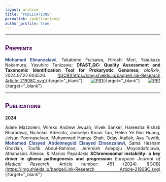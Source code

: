 ```yaml
---
layout: archive
title: "PUBLICATIONS"
permalink: /publications/
author_profile: true
---
```

<style> body {text-align: justify} </style> <!-- Justify text. -->

------
## <span style="font-variant:small-caps;"><span style="color:#440154">**Preprints**</span></span>

**<span style="color:#3B528B">Mohamed Elmanzalawi</span>**, Takatomo Fujisawa, Hiroshi Mori, Yasukazu Nakamura, Yasuhiro Tanizawa; **DFAST_QC: Quality Assessment and Taxonomic Identification Tool for Prokaryotic Genomes**; *bioRxiv*, 2024.07.22.604526. [![GCB](https://img.shields.io/badge/Link-Research Article-21908C.svg)](https://doi.org/10.1101/2024.07.22.604526){:target="_blank"} [![PR1](https://img.shields.io/badge/Code-Github-5DC863.svg)](https://github.com/nigyta/dfast_qc){:target="_blank"} [![PR1](https://img.shields.io/badge/Website-DFAST_QC-blue)](https://dfast.ddbj.nig.ac.jp/dqc/submit/){:target="_blank"}<br>

------

## <span style="font-variant:small-caps;"><span style="color:#440154">**Publications**</span></span>

**2024**

Adele Mazzoleni, Wireko Andrew Awuah, Vivek Sanker, Hareesha Rishab Bharadwaj, Nicholas Aderinto, Joecelyn Kirani Tan, Helen Ye Rim Huang, Jeisun Poornaselvan, Muhammad Hamza Shah, Oday Atallah, Aya Tawfik, **<span style="color:#3B528B">Mohamed Elsayed Abdelmeguid Elsayed Elmanzalawi</span>**, Sama Hesham Ghozlan, Toufik Abdul-Rahman, Jeremiah Adepoju Moyondafoluwa, Athanasios Alexiou & Marios Papadakis **SChromosomal instability: a key driver in glioma pathogenesis and progression** *European Journal of Medical Research*, Article number: 451 (2024). [![GCB](https://img.shields.io/badge/Link-Research Article-21908C.svg)](https://doi.org/10.1186/s40001-024-02043-8){:target="_blank"}<br>
